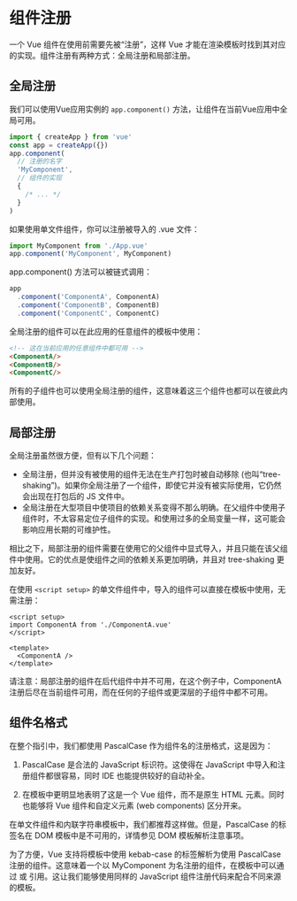 # 组件注册
一个 Vue 组件在使用前需要先被“注册”，这样 Vue 才能在渲染模板时找到其对应的实现。组件注册有两种方式：全局注册和局部注册。
## 全局注册
我们可以使用Vue应用实例的 `app.component()` 方法，让组件在当前Vue应用中全局可用。
```js
import { createApp } from 'vue'
const app = createApp({})
app.component(
  // 注册的名字
  'MyComponent',
  // 组件的实现
  {
    /* ... */
  }
)
```
如果使用单文件组件，你可以注册被导入的 .vue 文件：
```js
import MyComponent from './App.vue'
app.component('MyComponent', MyComponent)
```
app.component() 方法可以被链式调用：
```js
app
  .component('ComponentA', ComponentA)
  .component('ComponentB', ComponentB)
  .component('ComponentC', ComponentC)
```
全局注册的组件可以在此应用的任意组件的模板中使用：
```html
<!-- 这在当前应用的任意组件中都可用 -->
<ComponentA/>
<ComponentB/>
<ComponentC/>
```
所有的子组件也可以使用全局注册的组件，这意味着这三个组件也都可以在彼此内部使用。

## 局部注册
全局注册虽然很方便，但有以下几个问题：

- 全局注册，但并没有被使用的组件无法在生产打包时被自动移除 (也叫“tree-shaking”)。如果你全局注册了一个组件，即使它并没有被实际使用，它仍然会出现在打包后的 JS 文件中。
- 全局注册在大型项目中使项目的依赖关系变得不那么明确。在父组件中使用子组件时，不太容易定位子组件的实现。和使用过多的全局变量一样，这可能会影响应用长期的可维护性。

相比之下，局部注册的组件需要在使用它的父组件中显式导入，并且只能在该父组件中使用。它的优点是使组件之间的依赖关系更加明确，并且对 tree-shaking 更加友好。

在使用 `<script setup>` 的单文件组件中，导入的组件可以直接在模板中使用，无需注册：
```vue
<script setup>
import ComponentA from './ComponentA.vue'
</script>

<template>
  <ComponentA />
</template>
```
请注意：局部注册的组件在后代组件中并不可用，在这个例子中，ComponentA注册后尽在当前组件可用，而在任何的子组件或更深层的子组件中都不可用。
## 组件名格式
在整个指引中，我们都使用 PascalCase 作为组件名的注册格式，这是因为：

1. PascalCase 是合法的 JavaScript 标识符。这使得在 JavaScript 中导入和注册组件都很容易，同时 IDE 也能提供较好的自动补全。

2. <PascalCase /> 在模板中更明显地表明了这是一个 Vue 组件，而不是原生 HTML 元素。同时也能够将 Vue 组件和自定义元素 (web components) 区分开来。

在单文件组件和内联字符串模板中，我们都推荐这样做。但是，PascalCase 的标签名在 DOM 模板中是不可用的，详情参见 DOM 模板解析注意事项。

为了方便，Vue 支持将模板中使用 kebab-case 的标签解析为使用 PascalCase 注册的组件。这意味着一个以 MyComponent 为名注册的组件，在模板中可以通过 <MyComponent> 或 <my-component> 引用。这让我们能够使用同样的 JavaScript 组件注册代码来配合不同来源的模板。

